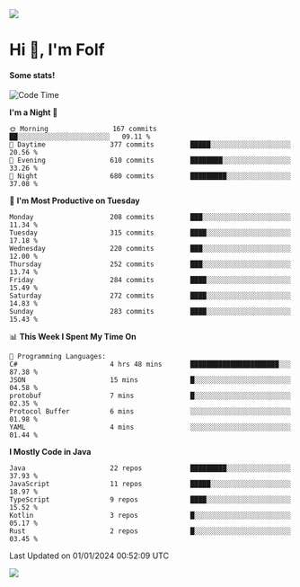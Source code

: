 <img src="https://komarev.com/ghpvc/?username=itsfolf"/>
<h1>Hi 👋, I'm Folf</h1>


#### Some stats!
<!--START_SECTION:waka-->
![Code Time](http://img.shields.io/badge/Code%20Time-2%2C081%20hrs%2028%20mins-blue)

**I'm a Night 🦉** 

```text
🌞 Morning                167 commits         ██░░░░░░░░░░░░░░░░░░░░░░░   09.11 % 
🌆 Daytime                377 commits         █████░░░░░░░░░░░░░░░░░░░░   20.56 % 
🌃 Evening                610 commits         ████████░░░░░░░░░░░░░░░░░   33.26 % 
🌙 Night                  680 commits         █████████░░░░░░░░░░░░░░░░   37.08 % 
```
📅 **I'm Most Productive on Tuesday** 

```text
Monday                   208 commits         ███░░░░░░░░░░░░░░░░░░░░░░   11.34 % 
Tuesday                  315 commits         ████░░░░░░░░░░░░░░░░░░░░░   17.18 % 
Wednesday                220 commits         ███░░░░░░░░░░░░░░░░░░░░░░   12.00 % 
Thursday                 252 commits         ███░░░░░░░░░░░░░░░░░░░░░░   13.74 % 
Friday                   284 commits         ████░░░░░░░░░░░░░░░░░░░░░   15.49 % 
Saturday                 272 commits         ████░░░░░░░░░░░░░░░░░░░░░   14.83 % 
Sunday                   283 commits         ████░░░░░░░░░░░░░░░░░░░░░   15.43 % 
```


📊 **This Week I Spent My Time On** 

```text
💬 Programming Languages: 
C#                       4 hrs 48 mins       ██████████████████████░░░   87.38 % 
JSON                     15 mins             █░░░░░░░░░░░░░░░░░░░░░░░░   04.58 % 
protobuf                 7 mins              █░░░░░░░░░░░░░░░░░░░░░░░░   02.35 % 
Protocol Buffer          6 mins              ░░░░░░░░░░░░░░░░░░░░░░░░░   01.98 % 
YAML                     4 mins              ░░░░░░░░░░░░░░░░░░░░░░░░░   01.44 % 
```

**I Mostly Code in Java** 

```text
Java                     22 repos            █████████░░░░░░░░░░░░░░░░   37.93 % 
JavaScript               11 repos            █████░░░░░░░░░░░░░░░░░░░░   18.97 % 
TypeScript               9 repos             ████░░░░░░░░░░░░░░░░░░░░░   15.52 % 
Kotlin                   3 repos             █░░░░░░░░░░░░░░░░░░░░░░░░   05.17 % 
Rust                     2 repos             █░░░░░░░░░░░░░░░░░░░░░░░░   03.45 % 
```




 Last Updated on 01/01/2024 00:52:09 UTC
<!--END_SECTION:waka-->
<a src="https://discord.com/users/1090088995976925305"><img src="https://lanyard-profile-readme.vercel.app/api/1090088995976925305"/></a></td> 
